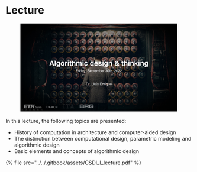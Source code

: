 # Lecture

<figure><img src="../../.gitbook/assets/I_lecture.jpg" alt=""><figcaption></figcaption></figure>

In this lecture, the following topics are presented:

* History of computation in architecture and computer-aided design
* The distinction between computational design, parametric modeling and algorithmic design&#x20;
* Basic elements and concepts of algorithmic design

{% file src="../../.gitbook/assets/CSDI_I_lecture.pdf" %}
